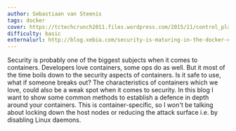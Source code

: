 ```yaml
---
author: Sebastiaan van Steenis
tags: docker
cover: https://tctechcrunch2011.files.wordpress.com/2015/11/control_plane_2.jpg
difficulty: basic
externalurl: http://blog.xebia.com/security-is-maturing-in-the-docker-ecosystem/
---
```

Security is probably one of the biggest subjects when it comes to containers. Developers love containers, some ops do as well. But it most of the time boils down to the security aspects of containers. Is it safe to use, what if someone breaks out? The characteristics of containers which we love, could also be a weak spot when it comes to security. In this blog I want to show some common methods to establish a defence in depth around your containers. This is container-specific, so I won't be talking about locking down the host nodes or reducing the attack surface i.e. by disabling Linux daemons.
